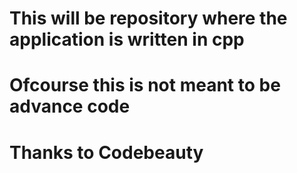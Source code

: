 # This will be repository where the application is written in cpp
# Ofcourse this is not meant to be advance code 
# Thanks to Codebeauty
